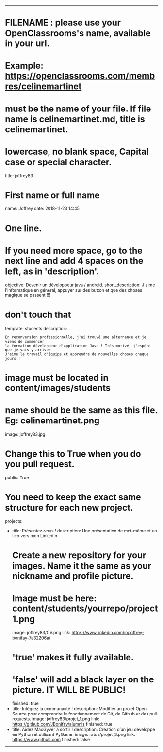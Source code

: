 ---

# FILENAME : please use your OpenClassrooms's name, available in your url.
# Example: https://openclassrooms.com/membres/celinemartinet
# must be the name of your file. If file name is celinemartinet.md, title is celinemartinet.
# lowercase, no blank space, Capital case or special character.
title: joffrey83

# First name or full name
name: Joffrey
date: 2018-11-23 14:45

# One line.
# If you need more space, go to the next line and add 4 spaces on the left, as in 'description'.
objective: Devenir un développeur java / android.
short_description: J'aime l'informatique en général, appuyer sur des button et que des choses magique se passent !!!

# don't touch that
template: students
description:

    En reconversion professionnelle, j'ai trouvé une alternance et je viens de commencer
    la formation développeur d'application Java ! Trés motivé, j'espère que je vais y arriver
    J'aime le travail d'équipe et apprendre de nouvelles choses chaque jours !

# image must be located in content/images/students
# name should be the same as this file. Eg: celinemartinet.png
image: joffrey83.jpg

# Change this to True when you do you pull request.
public: True

# You need to keep the exact same structure for each new project.
projects:
  - title: Présentez-vous !
    description: Une présentation de moi-même et un lien vers mon LinkedIn.
    # Create a new repository for your images. Name it the same as your nickname and profile picture.
    # Image must be here: content/students/yourrepo/project1.png
    image: joffrey83/CV.png
    link: https://www.linkedin.com/in/joffrey-bonifay-7a32206a/
    # 'true' makes it fully available.
    # 'false' will add a black layer on the picture. IT WILL BE PUBLIC!
    finished: true
  - title: Intégrez la communauté !
    description: Modifier un projet Open Source pour comprendre le fonctionnement de Git, de Github et des pull requests. 
    image: joffrey83/projet_1.png
    link: https://github.com/JBonifay/alumnis
    finished: true
  - title: Aidez MacGyver à sortir !
    description: Création d’un jeu développé en Python et utilisant PyGame.
    image: ratus/projet_3.png
    link: https://www.github.com
    finished: false
---